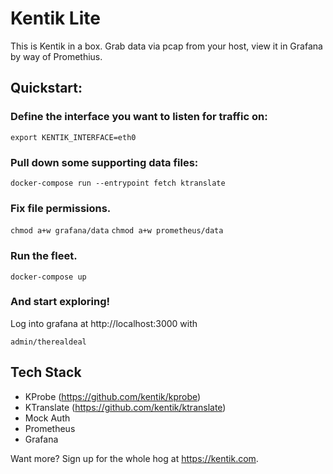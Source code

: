 # Kentik Lite

This is Kentik in a box. Grab data via pcap from your host, view it in Grafana by way of Promethius.

## Quickstart:

### Define the interface you want to listen for traffic on:
`export KENTIK_INTERFACE=eth0`

### Pull down some supporting data files:
`docker-compose run --entrypoint fetch ktranslate`

### Fix file permissions.
`chmod a+w grafana/data`
`chmod a+w prometheus/data`

### Run the fleet.
`docker-compose up`

### And start exploring!
Log into grafana at http://localhost:3000 with

`admin/therealdeal`

## Tech Stack
* KProbe (https://github.com/kentik/kprobe)
* KTranslate (https://github.com/kentik/ktranslate)
* Mock Auth
* Prometheus
* Grafana

Want more? Sign up for the whole hog at https://kentik.com.
